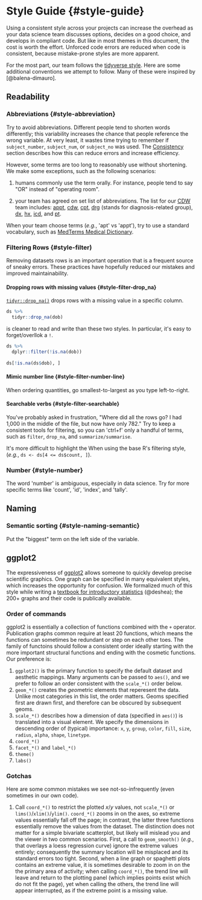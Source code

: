 Style Guide {#style-guide}
====================================

Using a consistent style across your projects can increase the overhead as your data science team discusses options, decides on a good choice, and develops in compliant code.  But like in most themes in this document, the cost is worth the effort.  Unforced code errors are reduced when code is consistent, because mistake-prone styles are more apparent.

For the most part, our team follows the [tidyverse style](https://style.tidyverse.org/).  Here are some additional conventions we attempt to follow.  Many of these were inspired by [@balena-dimauro].

Readability
------------------------------------

### Abbreviations {#style-abbreviation}

Try to avoid abbreviations.  Different people tend to shorten words differently; this variability increases the chance that people reference the wrong variable.  At very least, it wastes time trying to remember if `subject_number`, `subject_num`, or `subject_no` was used.  The [Consistency](#architecture-consistency) section describes how this can reduce errors and increase efficiency.

However, some terms are too long to reasonably use without shortening.  We make some exceptions, such as the following scenarios:

1. humans commonly use the term orally.  For instance, people tend to say "OR" instead of "operating room".

1. your team has agreed on set list of abbreviations.  The list for our [CDW](https://github.com/OuhscBbmc/prairie-outpost-public#readme) team includes:
[appt](https://www.merriam-webster.com/dictionary/appointment), 
[cdw](https://en.wikipedia.org/wiki/Clinical_data_repository), 
[cpt](https://en.wikipedia.org/wiki/Current_Procedural_Terminology), 
[drg](https://en.wikipedia.org/wiki/Diagnosis-related_group) (stands for diagnosis-related group),
[dx](https://www.medicinenet.com/script/main/art.asp?articlekey=33829),
[hx](https://medical-dictionary.thefreedictionary.com/Hx),
[icd](https://www.cdc.gov/nchs/icd/icd10cm.htm), and
[pt](https://www.medicinenet.com/script/main/art.asp?articlekey=39154).

When your team choose terms (*e.g.*, 'apt' vs 'appt'), try to use a standard vocabulary, such as [MedTerms Medical Dictionary](https://www.medicinenet.com/medterms-medical-dictionary/article.htm).

### Filtering Rows {#style-filter)

Removing datasets rows is an important operation that is a frequent source of sneaky errors.  These practices have hopefully reduced our mistakes and improved maintainability.  

#### Dropping rows with missing values {#style-filter-drop_na}

[`tidyr::drop_na()`]() drops rows with a missing value in a specific column.  

```r
ds %>%
  tidyr::drop_na(dob)
```

is cleaner to read and write than these two styles.  In particular, it's easy to forget/overllok a `!`.

```r
ds %>%
  dplyr::filter(!is.na(dob))
  
ds[!is.na(ds$dob), ]  
```


#### Mimic number line {#style-filter-number-line}

When ordering quantities, go smallest-to-largest as you type left-to-right.


#### Searchable verbs {#style-filter-searchable}

You've probably asked in frustration, "Where did all the rows go?  I had 1,000 in the middle of the file, but now have only 782."  Try to keep a consistent tools for filtering, so you can 'ctrl+f' only a handful of terms, such as
`filter`,
`drop_na`, and
`summarize/summarise`.

It's more difficult to highlight the When using the base R's filtering style, (*e.g.*, `ds <- ds[4 <= ds$count, ]`).

### Number {#style-number}

The word 'number' is ambiguous, especially in data science.  Try for more specific terms like 'count', 'id', 'index', and 'tally'.


Naming
------------------------------------

### Semantic sorting {#style-naming-semantic}

Put the "biggest" term on the left side of the variable.



ggplot2
------------------------------------
The expressiveness of [ggplot2](https://ggplot2.tidyverse.org/) allows someone to quickly develop precise scientific graphics.  One graph can be specified in many equivalent styles, which increases the opportunity for confusion.  We formalized much of this style while writing a [textbook for introductory statistics](https://github.com/OuhscBbmc/DeSheaToothakerIntroStats/blob/master/thumbnails/thumbnails.md) (@deshea); the 200+ graphs and their code is publically available.


### Order of commands

ggplot2 is essentially a collection of functions combined with the `+` operator.  Publication graphs common require at least 20 functions, which means the functions can sometimes be redundant or step on each other toes.  The family of functoins should follow a consistent order ideally starting with the more important structural functions and ending with the cosmetic functions.  Our preference is:

1. `ggplot2()` is the primary function to specify the default dataset and aesthetic mappings.  Many arguments can be passed to `aes()`, and we prefer to follow an order consistent with the `scale_*()` order below.
1. `geom_*()` creates the *geom*etric elements that reperesent the data.  Unlike most categories in this list, the order matters.  Geoms specified first are drawn first, and therefore can be obscured by subsequent geoms.
1. `scale_*()` describes how a dimension of data (specified in `aes()`) is translated into a visual element.  We specify the dimensions in descending order of (typical) importance: `x`, `y`, `group`, `color`, `fill`, `size`, `radius`, `alpha`, `shape`, `linetype`.
1. `coord_*()`
1. `facet_*()` and `label_*()`
1. `theme()`
1. `labs()`

### Gotchas

Here are some common mistakes we see not-so-infrequently (even sometimes in our own code).

1. Call `coord_*()` to restrict the plotted *x*/*y* values, not `scale_*()` or `lims()`/`xlim()`/`ylim()`.  `coord_*()` zooms in on the axes, so extreme values essentially fall off the page; in contrast, the latter three functions essentially remove the values from the dataset.  The distinction does not matter for a simple bivariate scatterplot, but likely will mislead you and the viewer in two common scenarios.  First, a call to `geom_smooth()` (*e.g.*, that overlays a loess regression curve) ignore the extreme values entirely; consequently the summary location will be misplaced and its standard errors too tight.  Second, when a line graph or spaghetti plots contains an extreme value, it is sometimes desirable to zoom in on the the primary area of activity; when calling `coord_*()`, the trend line will leave and return to the plotting panel (which implies points exist which do not fit the page), yet when calling the others, the trend line will appear interrupted, as if the extreme point is a missing value.
